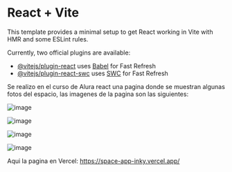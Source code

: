 # React + Vite

This template provides a minimal setup to get React working in Vite with HMR and some ESLint rules.

Currently, two official plugins are available:

- [@vitejs/plugin-react](https://github.com/vitejs/vite-plugin-react/blob/main/packages/plugin-react/README.md) uses [Babel](https://babeljs.io/) for Fast Refresh
- [@vitejs/plugin-react-swc](https://github.com/vitejs/vite-plugin-react-swc) uses [SWC](https://swc.rs/) for Fast Refresh

Se realizo en el curso de Alura react una pagina donde se muestran algunas fotos del espacio, las imagenes de la pagina son las siguientes:

![image](https://github.com/yancarmtz/Space-App/assets/61806656/060224a8-c3e0-4206-8320-6413e865d7dd)

![image](https://github.com/yancarmtz/Space-App/assets/61806656/eff0632f-84b4-4ec2-ad71-0ac637eb21bd)

![image](https://github.com/yancarmtz/Space-App/assets/61806656/2a6bb92b-6260-4db9-a47a-ee657b6ea663)

![image](https://github.com/yancarmtz/Space-App/assets/61806656/7f2a1ac1-68fa-4349-8617-14714525e02f)

Aqui la pagina en Vercel:
https://space-app-inky.vercel.app/
